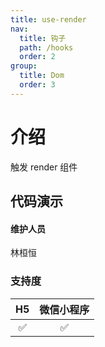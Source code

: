 ```yaml
---
title: use-render
nav:
  title: 钩子
  path: /hooks
  order: 2
group:
  title: Dom
  order: 3
---
```


# 介绍

触发 render 组件

## 代码演示

<code src="./demo/index.tsx"></code>

#### 维护人员

林桓恒

### 支持度

| H5  | 微信小程序 |
| :-: | :--------: |
| ✅  |     ✅     |
